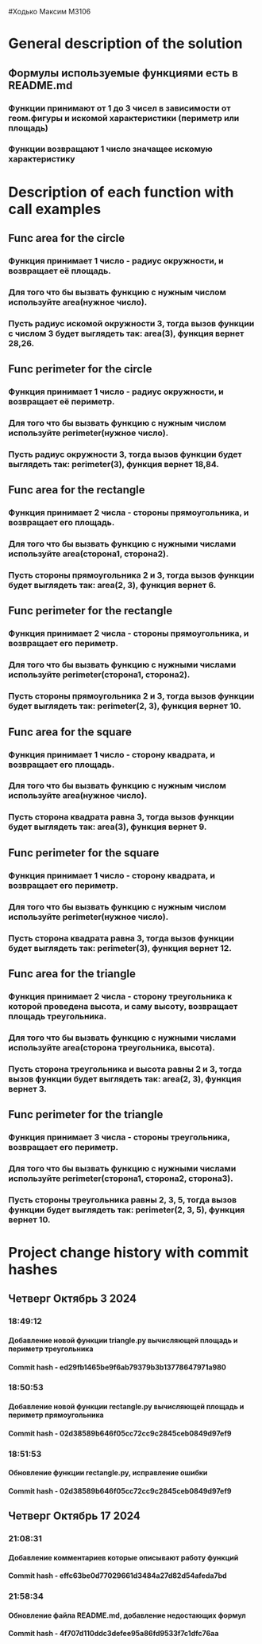 #Ходько Максим M3106

# General description of the solution
## Формулы используемые функциями есть в README.md        
### Функции принимают от 1 до 3 чисел в зависимости от геом.фигуры и искомой характеристики (периметр или площадь)
### Функции возвращают 1 число значащее искомую характеристику


# Description of each function with call examples

## Func area for the circle
### Функция принимает 1 число - радиус окружности, и возвращает её площадь.
### Для того что бы вызвать функцию с нужным числом используйте area(нужное число).
### Пусть радиус искомой окружности 3, тогда вызов функции с числом 3 будет выглядеть так: area(3), функция вернет 28,26.

## Func perimeter for the circle
### Функция принимает 1 число - радиус окружности, и возвращает её периметр.
### Для того что бы вызвать функцию с нужным числом используйте perimeter(нужное число).
### Пусть радиус окружности 3, тогда вызов функции будет выглядеть так: perimeter(3), функция вернет 18,84.

## Func area for the rectangle
### Функция принимает 2 числа - стороны прямоугольника, и возвращает его площадь.
### Для того что бы вызвать функцию с нужными числами используйте area(сторона1, сторона2).
### Пусть стороны прямоугольника 2 и 3, тогда вызов функции будет выглядеть так: area(2, 3), функция вернет 6.

## Func perimeter for the rectangle
### Функция принимает 2 числа - стороны прямоугольника, и возвращает его периметр.
### Для того что бы вызвать функцию с нужными числами используйте perimeter(сторона1, сторона2).
### Пусть стороны прямоугольника 2 и 3, тогда вызов функции будет выглядеть так: perimeter(2, 3), функция вернет 10.

## Func area for the square
### Функция принимает 1 число - сторону квадрата, и возвращает его площадь.
### Для того что бы вызвать функцию с нужным числом используйте area(нужное число).
### Пусть сторона квадрата равна 3, тогда вызов функции будет выглядеть так: area(3), функция вернет 9.

## Func perimeter for the square
### Функция принимает 1 число - сторону квадрата, и возвращает его периметр.
### Для того что бы вызвать функцию с нужным числом используйте perimeter(нужное число).
### Пусть сторона квадрата равна 3, тогда вызов функции будет выглядеть так: perimeter(3), функция вернет 12.

## Func area for the triangle
### Функция принимает 2 числа - сторону треугольника к которой проведена высота, и саму высоту, возвращает площадь треугольника.
### Для того что бы вызвать функцию с нужными числами используйте area(сторона треугольника, высота).
### Пусть сторона треугольника и высота равны 2 и 3, тогда вызов функции будет выглядеть так: area(2, 3), функция вернет 3.

## Func perimeter for the triangle
### Функция принимает 3 числа - стороны треугольника, возвращает его периметр.
### Для того что бы вызвать функцию с нужными числами используйте perimeter(сторона1, сторона2, сторона3).
### Пусть стороны треугольника равны 2, 3, 5, тогда вызов функции будет выглядеть так: perimeter(2, 3, 5), функция вернет 10.


# Project change history with commit hashes

## Четверг Октябрь 3 2024
### 18:49:12
#### Добавление новой функции triangle.py вычисляющей площадь и периметр треугольника
#### Commit hash - ed29fb1465be9f6ab79379b3b13778647971a980
### 18:50:53
#### Добавление новой функции rectangle.py вычисляющей площадь и периметр прямоугольника
#### Commit hash - 02d38589b646f05cc72cc9c2845ceb0849d97ef9
### 18:51:53
#### Обновление функции rectangle.py, исправление ошибки
#### Commit hash - 02d38589b646f05cc72cc9c2845ceb0849d97ef9


## Четверг Октябрь 17 2024
### 21:08:31
#### Добавление комментариев которые описывают работу функций
#### Commit hash - effc63be0d77029661d3484a27d82d54afeda7bd
### 21:58:34
#### Обновление файла README.md, добавление недостающих формул
#### Commit hash - 4f707d110ddc3defee95a86fd9533f7c1dfc76aa


